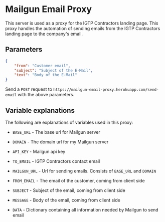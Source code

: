 # Mailgun Email Proxy

This server is used as a proxy for the IGTP Contractors landing page. This proxy handles the automation of sending emails from the IGTP Contractors landing page to the company's email.

## Parameters

```json
{
    "from": "Customer email",
    "subject": "Subject of the E-Mail",
    "text": "Body of the E-Mail"
}
```

Send a `POST` request to `https://mailgun-email-proxy.herokuapp.com/send-email` with the above parameters. 

## Variable explanations

The following are explanations of variables used in this proxy:

- `BASE_URL` - The base url for Mailgun server

- `DOMAIN` - The domain url for my Mailgun server

- `API_KEY` - Mailgun api key

- `TO_EMAIL` - IGTP Contractors contact email

- `MAILGUN_URL` - Url for sending emails. Consists of `BASE_URL` and `DOMAIN`

- `FROM_EMAIL` - The email of the customer, coming from client side

- `SUBJECT` - Subject of the email, coming from client side

- `MESSAGE` - Body of the email, coming from client side

- `DATA` - Dictionary containing all information needed by Mailgun to send email